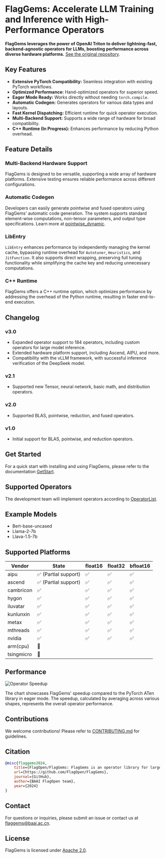 # FlagGems: Accelerate LLM Training and Inference with High-Performance Operators

**FlagGems leverages the power of OpenAI Triton to deliver lightning-fast, backend-agnostic operators for LLMs, boosting performance across diverse hardware platforms.**  [See the original repository](https://github.com/FlagOpen/FlagGems).

## Key Features

*   **Extensive PyTorch Compatibility:** Seamless integration with existing PyTorch workflows.
*   **Optimized Performance:** Hand-optimized operators for superior speed.
*   **Eager Mode Ready:** Works directly without needing `torch.compile`.
*   **Automatic Codegen:** Generates operators for various data types and layouts.
*   **Fast Kernel Dispatching:** Efficient runtime for quick operator execution.
*   **Multi-Backend Support:** Supports a wide range of hardware for broad compatibility.
*   **C++ Runtime (In Progress):**  Enhances performance by reducing Python overhead.

## Feature Details

### Multi-Backend Hardware Support

FlagGems is designed to be versatile, supporting a wide array of hardware platforms. Extensive testing ensures reliable performance across different configurations.

### Automatic Codegen

Developers can easily generate pointwise and fused operators using FlagGems' automatic code generation. The system supports standard element-wise computations, non-tensor parameters, and output type specifications.  Learn more at [pointwise\_dynamic](docs/pointwise_dynamic.md).

### LibEntry

`LibEntry` enhances performance by independently managing the kernel cache, bypassing runtime overhead for `Autotuner`, `Heuristics`, and `JitFunction`. It also supports direct wrapping, preserving full tuning functionality while simplifying the cache key and reducing unnecessary computations.

### C++ Runtime

FlagGems offers a C++ runtime option, which optimizes performance by addressing the overhead of the Python runtime, resulting in faster end-to-end execution.

## Changelog

### v3.0

*   Expanded operator support to 184 operators, including custom operators for large model inference.
*   Extended hardware platform support, including Ascend, AIPU, and more.
*   Compatibility with the vLLM framework, with successful inference verification of the DeepSeek model.

### v2.1

*   Supported new Tensor, neural network, basic math, and distribution operators.

### v2.0

*   Supported BLAS, pointwise, reduction, and fused operators.

### v1.0

*   Initial support for BLAS, pointwise, and reduction operators.

## Get Started

For a quick start with installing and using FlagGems, please refer to the documentation [GetStart](docs/get_start_with_flaggems.md).

## Supported Operators

The development team will implement operators according to [OperatorList](docs/operator_list.md).

## Example Models

*   Bert-base-uncased
*   Llama-2-7b
*   Llava-1.5-7b

## Supported Platforms

| Vendor      | State                  | float16 | float32 | bfloat16 |
| ----------- | ---------------------- | ------- | ------- | -------- |
| aipu        | ✅ (Partial support)   | ✅      | ✅      | ✅       |
| ascend      | ✅ (Partial support)   | ✅      | ✅      | ✅       |
| cambricon   | ✅                     | ✅      | ✅      | ✅       |
| hygon       | ✅                     | ✅      | ✅      | ✅       |
| iluvatar    | ✅                     | ✅      | ✅      | ✅       |
| kunlunxin   | ✅                     | ✅      | ✅      | ✅       |
| metax       | ✅                     | ✅      | ✅      | ✅       |
| mthreads    | ✅                     | ✅      | ✅      | ✅       |
| nvidia      | ✅                     | ✅      | ✅      | ✅       |
| arm(cpu)    | 🚧                     |         |         |          |
| tsingmicro  | 🚧                     |         |         |          |

## Performance

![Operator Speedup](./docs/assets/speedup-20250423.png)

The chart showcases FlagGems' speedup compared to the PyTorch ATen library in eager mode. The speedup, calculated by averaging across various shapes, represents the overall operator performance.

## Contributions

We welcome contributions! Please refer to [CONTRIBUTING.md](./CONTRIBUTING.md) for guidelines.

## Citation

```bibtex
@misc{flaggems2024,
    title={FlagOpen/FlagGems: FlagGems is an operator library for large language models implemented in the Triton language.},
    url={https://github.com/FlagOpen/FlagGems},
    journal={GitHub},
    author={BAAI FlagOpen team},
    year={2024}
}
```

## Contact

For questions or inquiries, please submit an issue or contact us at <a href="mailto:flaggems@baai.ac.cn">flaggems@baai.ac.cn</a>.

## License

FlagGems is licensed under [Apache 2.0](./LICENSE).